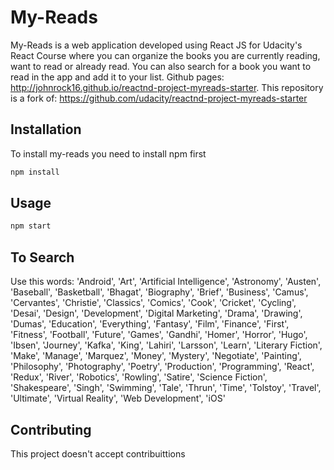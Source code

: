# My-Reads

My-Reads is a web application developed using React JS for Udacity's React Course where you can organize the books you are currently reading, want to read or already read. You can also search for a book you want to read in the app and add it to your list. Github pages: http://johnrock16.github.io/reactnd-project-myreads-starter. This repository is a fork of: https://github.com/udacity/reactnd-project-myreads-starter


## Installation

To install my-reads you need to install npm first
```bash
npm install
```

## Usage

```bash
npm start
```

## To Search
Use this words: 'Android', 'Art', 'Artificial Intelligence', 'Astronomy', 'Austen', 'Baseball', 'Basketball', 'Bhagat', 'Biography', 'Brief', 'Business', 'Camus', 'Cervantes', 'Christie', 'Classics', 'Comics', 'Cook', 'Cricket', 'Cycling', 'Desai', 'Design', 'Development', 'Digital Marketing', 'Drama', 'Drawing', 'Dumas', 'Education', 'Everything', 'Fantasy', 'Film', 'Finance', 'First', 'Fitness', 'Football', 'Future', 'Games', 'Gandhi', 'Homer', 'Horror', 'Hugo', 'Ibsen', 'Journey', 'Kafka', 'King', 'Lahiri', 'Larsson', 'Learn', 'Literary Fiction', 'Make', 'Manage', 'Marquez', 'Money', 'Mystery', 'Negotiate', 'Painting', 'Philosophy', 'Photography', 'Poetry', 'Production', 'Programming', 'React', 'Redux', 'River', 'Robotics', 'Rowling', 'Satire', 'Science Fiction', 'Shakespeare', 'Singh', 'Swimming', 'Tale', 'Thrun', 'Time', 'Tolstoy', 'Travel', 'Ultimate', 'Virtual Reality', 'Web Development', 'iOS'

## Contributing
This project doesn't accept contribuittions
